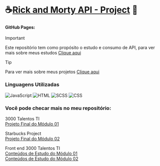 # ☕[Rick and Morty API - Project](https://github.com/Marccelo125/rick-and-morty-api) 🐲
#### GitHub Pages: #

> [!IMPORTANT]
> Este repositório tem como propósito o estudo e consumo de API, para ver mais sobre meus estudos [Clique aqui](https://github.com/Marccelo125/Growdev-exercicios)</br>

> [!Tip]
>Para ver mais sobre meus projetos [Clique aqui](https://github.com/Marccelo125?tab=repositories)

### Linguagens Utilizadas <br />
![JavaScript](https://img.shields.io/badge/JavaScript-1f1f1f?style=for-the-badge&logo=javascript&logoColor=yellow)
![HTML](https://img.shields.io/badge/Html5-f25e02?style=for-the-badge&logo=html5&logoColor=white)
![SCSS](https://img.shields.io/badge/SCSS-CD6799?style=for-the-badge&logo=sass&logoColor=white)
![CSS](https://img.shields.io/badge/CSS3-2d84e0?style=for-the-badge&logo=css3&logoColor=white)


### Você pode checar mais no meu repositório:
3000 Talentos TI<br />
[Projeto Final do Módulo 01](https://github.com/Marccelo125/prj-final-m1-talentos-ti)

Starbucks Project<br />
[Projeto Final do Módulo 02](https://github.com/Marccelo125/starbucks-shop-prj)

Front end 3000 Talentos TI<br />
[Conteúdos de Estudo do Módulo 01](https://github.com/Marccelo125/3000-talentos-ti)<br />
[Conteúdos de Estudo do Módulo 02](https://github.com/Marccelo125/front-end-talentos-ti)